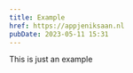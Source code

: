 ```yaml
---
title: Example
href: https://appjeniksaan.nl
pubDate: 2023-05-11 15:31
---
```


This is just an example
